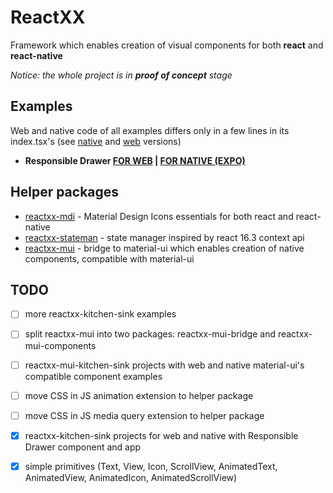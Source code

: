 # ReactXX

Framework which enables creation of visual components for both **react** and **react-native**

*Notice: the whole project is in **proof of concept** stage*

## Examples
Web and native code of all examples differs only in a few lines in its index.tsx's (see [native](https://github.com/reactxx/reactxx/blob/master/reactxx-kitchen-sink/src/native/index.tsx) and [web](https://github.com/reactxx/reactxx/blob/master/reactxx-kitchen-sink/src/web/index.tsx) versions)

- **Responsible Drawer [FOR WEB](https://codesandbox.io/embed/github/PavelPZ/reactxx/tree/master/reactxx-kitchen-sink?codemirror=1&fontsize=12&module=%2Fsrc%2Fcommon%2Fresponsible-drawer%2Fresponsible-drawer.tsx&view=preview) | [FOR NATIVE (EXPO)](https://expo.io/@pzika/reactxx-kitchen-sink)**

## Helper packages

- [reactxx-mdi](https://github.com/reactxx/reactxx/tree/master/build-icons) - Material Design Icons essentials for both react and react-native
- [reactxx-stateman](https://github.com/reactxx/reactxx/tree/master/muix/src/stateman) - state manager inspired by react 16.3 context api
- [reactxx-mui](https://github.com/reactxx/reactxx/tree/master/muix/src/mui) - bridge to material-ui which enables creation of native components, compatible with material-ui

## TODO

- [ ] more reactxx-kitchen-sink examples
- [ ] split reactxx-mui into two packages: reactxx-mui-bridge and reactxx-mui-components
- [ ] reactxx-mui-kitchen-sink projects with web and native material-ui's compatible component examples
- [ ] move CSS in JS animation extension to helper package
- [ ] move CSS in JS media query extension to helper package
- [x] reactxx-kitchen-sink projects for web and native with Responsible Drawer component and app
- [x] simple primitives (Text, View, Icon, ScrollView, AnimatedText, AnimatedView, AnimatedIcon, AnimatedScrollView)

